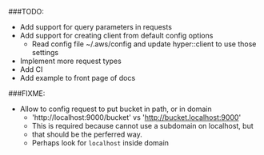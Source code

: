 ###TODO:
  - Add support for query parameters in requests
  - Add support for creating client from default config options
    - Read config file ~/.aws/config and update hyper::client to use those settings
  - Implement more request types
  - Add CI
  - Add example to front page of docs

###FIXME:
  - Allow to config request to put bucket in path, or in domain
    - 'http://localhost:9000/bucket' vs 'http://bucket.localhost:9000'
    - This is required because cannot use a subdomain on localhost, but
    - that should be the perferred way.
    - Perhaps look for `localhost` inside domain
